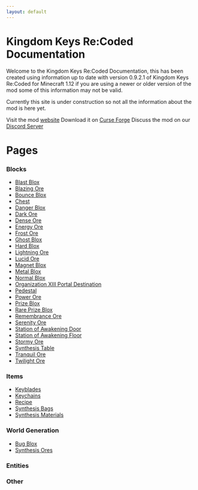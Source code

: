 ```yaml
---
layout: default
---
```

# Kingdom Keys Re:Coded Documentation

Welcome to the Kingdom Keys Re:Coded Documentation, this has been created using information up to date with version 0.9.2.1 of Kingdom Keys Re:Coded for Minecraft 1.12 if you are using a newer or older version of the mod some of this information may not be valid.

Currently this site is under construction so not all the information about the mod is here yet.

Visit the mod [website](http://wehavecookies56.co.uk/Kingdom-Keys-Re-Coded)
Download it on [Curse Forge](https://minecraft.curseforge.com/projects/kingdom-keys-re-coded)
Discuss the mod on our [Discord Server](https://discord.gg/0zi76zYpsj7DM9zp)

# Pages

### Blocks
* [Blast Blox](blocks/blastblox.md)
* [Blazing Ore](blocks/blazingore.md)
* [Bounce Blox](blocks/bounceblox.md)
* [Chest](blocks/chest.md)
* [Danger Blox](blocks/dangerblox.md)
* [Dark Ore](blocks/darkore.md)
* [Dense Ore](blocks/denseore.md)
* [Energy Ore](blocks/energore.md)
* [Frost Ore](blocks/forstore.md)
* [Ghost Blox](blocks/ghostblox.md)
* [Hard Blox](blocks/hardblox.md)
* [Lightning Ore](blocks/lightningore.md)
* [Lucid Ore](blocks/lucidore.md)
* [Magnet Blox](blocks/magnetblox.md)
* [Metal Blox](blocks/metalblox.md)
* [Normal Blox](blocks/normalblox.md)
* [Organization XIII Portal Destination](blocks/orgportal.md)
* [Pedestal](blocks/pedestal.md)
* [Power Ore](blocks/powerore.md)
* [Prize Blox](blocks/prizeblox.md)
* [Rare Prize Blox](blocks/rareprizeblox.md)
* [Remembrance Ore](blocks/remembranceore.md)
* [Serenity Ore](blocks/serenityore.md)
* [Station of Awakening Door](blocks/stationofawakeningdoor.md)
* [Station of Awakening Floor](blocks/stationofawakeningfloor.md)
* [Stormy Ore](blocks/stormyore.md)
* [Synthesis Table](blocks/synthesistable.md)
* [Tranquil Ore](blocks/tranquilore.md)
* [Twilight Ore](blocks/twilightore.md)

### Items
* [Keyblades](keyblades/keyblades.md)
* [Keychains](keyblades/keychains.md)
* [Recipe](items/recipe.md)
* [Synthesis Bags](items/synthesisbags.md)
* [Synthesis Materials](items/synthesismaterials.md)
### World Generation
* [Bug Blox](worldgen/bugblox.md)
* [Synthesis Ores](worldgen/synthesisores.md)

### Entities

### Other